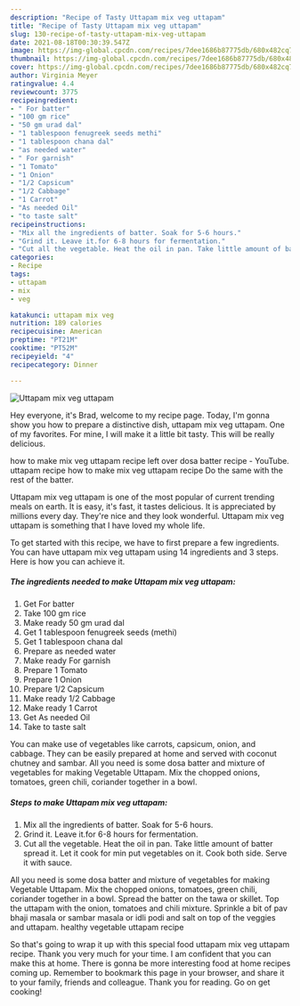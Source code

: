 ```yaml
---
description: "Recipe of Tasty Uttapam mix veg uttapam"
title: "Recipe of Tasty Uttapam mix veg uttapam"
slug: 130-recipe-of-tasty-uttapam-mix-veg-uttapam
date: 2021-08-18T00:30:39.547Z
image: https://img-global.cpcdn.com/recipes/7dee1686b87775db/680x482cq70/uttapam-mix-veg-uttapam-recipe-main-photo.jpg
thumbnail: https://img-global.cpcdn.com/recipes/7dee1686b87775db/680x482cq70/uttapam-mix-veg-uttapam-recipe-main-photo.jpg
cover: https://img-global.cpcdn.com/recipes/7dee1686b87775db/680x482cq70/uttapam-mix-veg-uttapam-recipe-main-photo.jpg
author: Virginia Meyer
ratingvalue: 4.4
reviewcount: 3775
recipeingredient:
- " For batter"
- "100 gm rice"
- "50 gm urad dal"
- "1 tablespoon fenugreek seeds methi"
- "1 tablespoon chana dal"
- "as needed water"
- " For garnish"
- "1 Tomato"
- "1 Onion"
- "1/2 Capsicum"
- "1/2 Cabbage"
- "1 Carrot"
- "As needed Oil"
- "to taste salt"
recipeinstructions:
- "Mix all the ingredients of batter. Soak for 5-6 hours."
- "Grind it. Leave it.for 6-8 hours for fermentation."
- "Cut all the vegetable. Heat the oil in pan. Take little amount of batter spread it. Let it cook for min put vegetables on it. Cook both side. Serve it with sauce."
categories:
- Recipe
tags:
- uttapam
- mix
- veg

katakunci: uttapam mix veg 
nutrition: 189 calories
recipecuisine: American
preptime: "PT21M"
cooktime: "PT52M"
recipeyield: "4"
recipecategory: Dinner

---
```



![Uttapam mix veg uttapam](https://img-global.cpcdn.com/recipes/7dee1686b87775db/680x482cq70/uttapam-mix-veg-uttapam-recipe-main-photo.jpg)

Hey everyone, it's Brad, welcome to my recipe page. Today, I'm gonna show you how to prepare a distinctive dish, uttapam mix veg uttapam. One of my favorites. For mine, I will make it a little bit tasty. This will be really delicious.

how to make mix veg uttapam recipe left over dosa batter recipe - YouTube. uttapam recipe how to make mix veg uttapam recipe Do the same with the rest of the batter.

Uttapam mix veg uttapam is one of the most popular of current trending meals on earth. It is easy, it's fast, it tastes delicious. It is appreciated by millions every day. They're nice and they look wonderful. Uttapam mix veg uttapam is something that I have loved my whole life.


To get started with this recipe, we have to first prepare a few ingredients. You can have uttapam mix veg uttapam using 14 ingredients and 3 steps. Here is how you can achieve it.

<!--inarticleads1-->

##### The ingredients needed to make Uttapam mix veg uttapam:

1. Get  For batter
1. Take 100 gm rice
1. Make ready 50 gm urad dal
1. Get 1 tablespoon fenugreek seeds (methi)
1. Get 1 tablespoon chana dal
1. Prepare as needed water
1. Make ready  For garnish
1. Prepare 1 Tomato
1. Prepare 1 Onion
1. Prepare 1/2 Capsicum
1. Make ready 1/2 Cabbage
1. Make ready 1 Carrot
1. Get As needed Oil
1. Take to taste salt


You can make use of vegetables like carrots, capsicum, onion, and cabbage. They can be easily prepared at home and served with coconut chutney and sambar. All you need is some dosa batter and mixture of vegetables for making Vegetable Uttapam. Mix the chopped onions, tomatoes, green chili, coriander together in a bowl. 

<!--inarticleads2-->

##### Steps to make Uttapam mix veg uttapam:

1. Mix all the ingredients of batter. Soak for 5-6 hours.
1. Grind it. Leave it.for 6-8 hours for fermentation.
1. Cut all the vegetable. Heat the oil in pan. Take little amount of batter spread it. Let it cook for min put vegetables on it. Cook both side. Serve it with sauce.


All you need is some dosa batter and mixture of vegetables for making Vegetable Uttapam. Mix the chopped onions, tomatoes, green chili, coriander together in a bowl. Spread the batter on the tawa or skillet. Top the uttapam with the onion, tomatoes and chili mixture. Sprinkle a bit of pav bhaji masala or sambar masala or idli podi and salt on top of the veggies and uttapam. healthy vegetable uttapam recipe 

So that's going to wrap it up with this special food uttapam mix veg uttapam recipe. Thank you very much for your time. I am confident that you can make this at home. There is gonna be more interesting food at home recipes coming up. Remember to bookmark this page in your browser, and share it to your family, friends and colleague. Thank you for reading. Go on get cooking!
